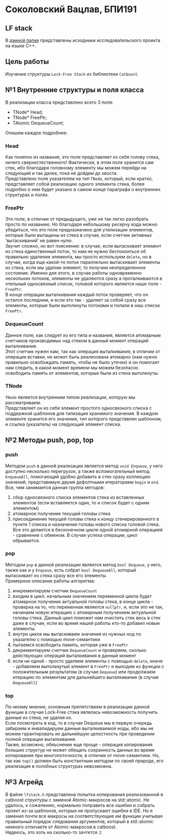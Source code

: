 # Соколовский Вацлав, БПИ191
## LF stack

В [данной папке](https://github.com/RinokuS/IISE-Homework/tree/main/HW2/Task_3) представлены исходники исследовательского проекта на языке C++.

## Цель работы
Изучение структуры ```Lock-Free Stack``` из библиотеки ```Catboost```.

## №1 Внутренние структуры и поля класса
В реализации класса представлено всего 3 поля:
* TNode* Head;
* TNode* FreePtr;
* TAtomic DequeueCount;

Опишем каждое подробнее:
### Head
Как понятно из названия, это поле представляет из себя голову стека, ничего сверхестественного! Фактически, в этом поле хранится сам стек, ибо благодаря головному элементу мы можем перейди на следующий и так далее, пока не дойдем до хвоста. <br> Представлено поле указателем на тип ```TNode```, который, если кратко, представляет собой реализацию одного элемента стека, более подробно о нем будет указано в самом конце параграфа о внутренних структурах и полях.

### FreePtr
Это поле, в отличии от предыдущего, уже не так легко разобрать просто по названию. Но благодаря небольшому ресерчу кода можно убедиться, что это поле предназначено для утилизации элементов, которые были вытащены из стека в случае, если счетчик активных 'вытаскиваний' не равен нулю. <br>
Звучит сложно, но вот пояснение: в случае, если вытаскивает элемент из стека единственный поток, то нам не нужно беспокоиться об правильно удалении элемента, мы просто используем ```delete```, но в случае, когда еще какой-то поток параллельно вытаскивает элементы из стека, если мы удалим элемент, то получим неопределенное состояние. Именно для этого, в случае работы одновременно нескольких потоков, элементы не удаляются сразу а проталкиваются в отельный односвязный список, головой которого является наше поле - ```FreePtr```. <br>
В конце операции выталкивания каждый поток проверяет, что он остался последним, и если это так - удаляет за собой сразу все элементы, которые были вытолкнуты потоками и попали в наш список ```FreePtr```.

### DequeueCount
Данное поле, как следует из его типа и названия, является атомарным счетчиков производимых над стеком в данный момент операций выталкивания. <br>
Этот счетчик нужен нам, так как операция выталкивания, в отличии от операции вставки, не может быть реализована атомарно (нам нужно правильно освобождать память, чтобы не было утечек) и он помогает нам следить, в какой момент времени мы можем безопасно освободить память от элементов, которые были из стека вытолкнуты.

### TNode 
```TNode``` является внутренним типом реализации, которую мы рассматриваем. <br>
Представляет он из себя элемент простого односвязного списка с поддержкой шаблонов для типизации хранимого значения. В каждом элементе хранится его значение, тип которого представлен шаблоном, и ссылка (указатель) на следующий элемент списка.

## №2 Методы push, pop, top

### push
Методом ```push``` в данной реализации является метод ```void Enqueue```, у него доступно несколько перегрузок, а также вспомогательный метод ```EnqueueAll```, помогающий удобно добавить в стек сразу коллекцию значений, представимую двумя дефолтными итераторами ```begin``` и ```end```. <br>
Все, чем занимается данная группа методов:
1. сбор односвязного списка элементов стека из вставленных элементов (если вставляется один, то и список будет с одним элементом)
2. атомарное получение текущей головы стека
3. присоединение текущей головы стека к концу сгенерированного в пункте 1 списка и назначение головы нового списка головой стека. Все это делается в бесконечном цикле одной атомарной операцией - сравнение с обменом. В случае успеха операции, цикл обрывается.

### pop
Методом ```pop``` в данной реализации является метод ```bool Dequeue```, у него, также как и у ```Enqueue```, есть собрат ```bool DequeueAll```, который вытаскивает из стека сразу все его элементы. <br>
Примерное описание работы алгоритма:
1. инкрементируем счетчик ```DequeueCount```
2. входим в цикл. начальным значением переменной цикла будет атомарное получение актуальной головы стека, в конце цикла - проверка на то, что переменная является ```nullptr```,  и, если это не так, начинаем новую итерацию с атомарным получением актуальной головы стека. Данный цикл поможет нам очистить стек весь в стек даже в случае, если во время нашей работы кто-то добавил новые элементы. 
3. внутри цикла мы вытаскиваем значения из нужных нод по указателю с помощью move-семантики
4. пытаемся освободить память, которая уже в ```FreePtr```
5. декрементируем счетчик ```DequeueCount``` и проверяем, сколько действующих операций выталкивания в данный момент
6. если ни одной - просто удаляем элементы с помощью ```delete```, иначе - добавляем вытолкнутый элемент в ```FreePtr``` и выходим из функции с положительным результатом (в случае ```Dequeue```)  или продолжаем итерацию по элементам для дальнейшего выталкивания (в случае ```DequeueAll```)


### top
По-моему мнение, основным препятствием в реализации данной функции в случае Lock-Free стэка являлась невозможность получить данные из стека, не удаляя их. <br>
Если посмотреть в код, то в случае Dequeue мы в первую очередь забираем и инвалидируем данные выталкиваемой ноды, ибо мы не можем гарантировать их дальнейшую целостность при проведении полной операции выталкивания. <br>
Также, возможно, обяъснение еще проще - операция копирования больших структур не может обещать сохранность данных во время копирования при многопоточности, в отличии от move-семантики. Но, так как ```top()``` должен быть константным методом по своей природе, его реализация в полобных структурах невозможна.

## №3 Агрейд
В файле ```lfstack.h``` представлена попытка копирования реализованной в catboost структуры с заменой Atomic-макросов на std::atomic. Не удалось, к сожалению, нормально поправить все ошибки и собрать проект из-за шаблонов, которые не пропускают ошибки в IDE. Но я заменил почти все макросы на соответствующие им функции учитывая правильный порядок следования аргументов, который в std::atomic немного отличаетя от Atomic-макросов в catboost. <br>
Нвдеюсь, это хоть на сколько-то зачтется :(
